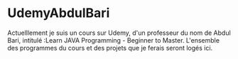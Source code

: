 # UdemyAbdulBari
Actuelllement je suis un cours sur Udemy, d'un professeur du nom de Abdul Bari, intitulé :Learn JAVA Programming - Beginner to Master. L'ensemble des programmes du cours et des projets que je ferais seront logés ici.
